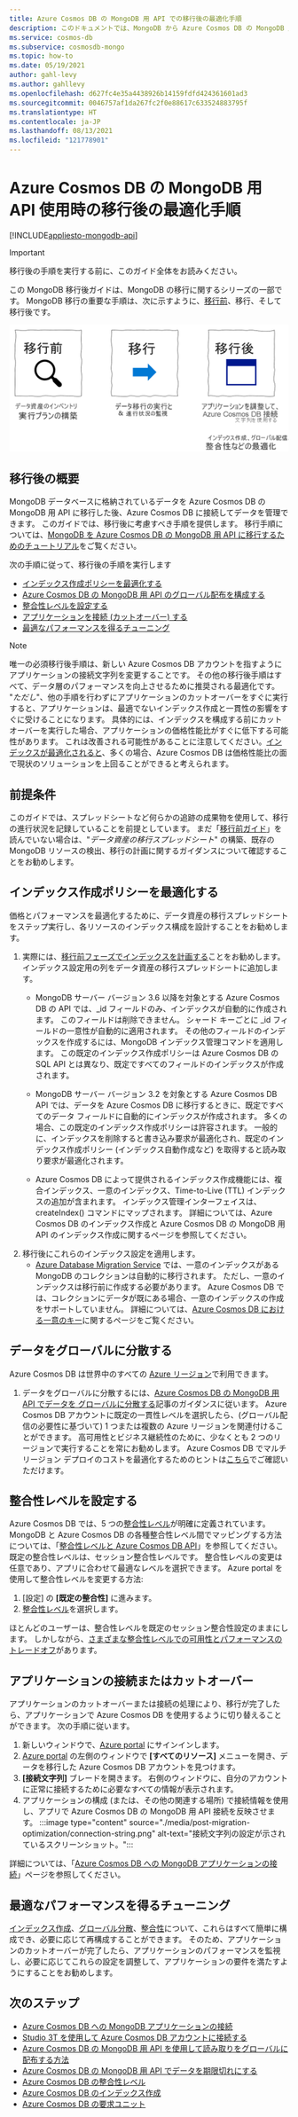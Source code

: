 ```yaml
---
title: Azure Cosmos DB の MongoDB 用 API での移行後の最適化手順
description: このドキュメントでは、MongoDB から Azure Cosmos DB の MongoDB 用 API に移行した後の最適化手法について説明します。
ms.service: cosmos-db
ms.subservice: cosmosdb-mongo
ms.topic: how-to
ms.date: 05/19/2021
author: gahl-levy
ms.author: gahllevy
ms.openlocfilehash: d627fc4e35a4438926b14159fdfd424361601ad3
ms.sourcegitcommit: 0046757af1da267fc2f0e88617c633524883795f
ms.translationtype: HT
ms.contentlocale: ja-JP
ms.lasthandoff: 08/13/2021
ms.locfileid: "121778901"
---
```

# <a name="post-migration-optimization-steps-when-using-azure-cosmos-dbs-api-for-mongodb"></a>Azure Cosmos DB の MongoDB 用 API 使用時の移行後の最適化手順
[!INCLUDE[appliesto-mongodb-api](../includes/appliesto-mongodb-api.md)]

> [!IMPORTANT]  
> 移行後の手順を実行する前に、このガイド全体をお読みください。
>

この MongoDB 移行後ガイドは、MongoDB の移行に関するシリーズの一部です。 MongoDB 移行の重要な手順は、次に示すように、[移行前](pre-migration-steps.md)、移行、そして移行後です。

![移行手順の図。](./media/pre-migration-steps/overall-migration-steps.png)

## <a name="overview-of-post-migration"></a>移行後の概要

MongoDB データベースに格納されているデータを Azure Cosmos DB の MongoDB 用 API に移行した後、Azure Cosmos DB に接続してデータを管理できます。 このガイドでは、移行後に考慮すべき手順を提供します。 移行手順については、[MongoDB を Azure Cosmos DB の MongoDB 用 API に移行するためのチュートリアル](../../dms/tutorial-mongodb-cosmos-db.md)をご覧ください。

次の手順に従って、移行後の手順を実行します

- [インデックス作成ポリシーを最適化する](#optimize-the-indexing-policy)
- [Azure Cosmos DB の MongoDB 用 API のグローバル配布を構成する](#globally-distribute-your-data)
- [整合性レベルを設定する](#set-consistency-level)
- [アプリケーションを接続 (カットオーバー) する](#connect-or-cutover-your-application)
- [最適なパフォーマンスを得るチューニング](#tune-for-optimal-performance)

> [!NOTE]
> 唯一の必須移行後手順は、新しい Azure Cosmos DB アカウントを指すようにアプリケーションの接続文字列を変更することです。 その他の移行後手順はすべて、データ層のパフォーマンスを向上させるために推奨される最適化です。 "*ただし*"、他の手順を行わずにアプリケーションのカットオーバーをすぐに実行すると、アプリケーションは、最適でないインデックス作成と一貫性の影響をすぐに受けることになります。 具体的には、インデックスを構成する前にカットオーバーを実行した場合、アプリケーションの価格性能比がすぐに低下する可能性があります。 これは改善される可能性があることに注意してください。[インデックスが最適化されると](#optimize-the-indexing-policy)、多くの場合、Azure Cosmos DB は価格性能比の面で現状のソリューションを上回ることができると考えられます。
>

## <a name="pre-requisites"></a>前提条件

このガイドでは、スプレッドシートなど何らかの追跡の成果物を使用して、移行の進行状況を記録していることを前提としています。 まだ「[移行前ガイド](pre-migration-steps.md)」を読んでいない場合は、"*データ資産の移行スプレッドシート*" の構築、既存の MongoDB リソースの検出、移行の計画に関するガイダンスについて確認することをお勧めします。

## <a name="optimize-the-indexing-policy"></a>インデックス作成ポリシーを最適化する

価格とパフォーマンスを最適化するために、データ資産の移行スプレッドシートをステップ実行し、各リソースのインデックス構成を設計することをお勧めします。 
1. 実際には、[移行前フェーズでインデックスを計画する](pre-migration-steps.md#post-migration)ことをお勧めします。 インデックス設定用の列をデータ資産の移行スプレッドシートに追加します。 
   * MongoDB サーバー バージョン 3.6 以降を対象とする Azure Cosmos DB の API では、_id フィールドのみ、インデックスが自動的に作成されます。 このフィールドは削除できません。 シャード キーごとに _id フィールドの一意性が自動的に適用されます。 その他のフィールドのインデックスを作成するには、MongoDB インデックス管理コマンドを適用します。 この既定のインデックス作成ポリシーは Azure Cosmos DB の SQL API とは異なり、既定ですべてのフィールドのインデックスが作成されます。

   * MongoDB サーバー バージョン 3.2 を対象とする Azure Cosmos DB API では、データを Azure Cosmos DB に移行するときに、既定ですべてのデータ フィールドに自動的にインデックスが作成されます。 多くの場合、この既定のインデックス作成ポリシーは許容されます。 一般的に、インデックスを削除すると書き込み要求が最適化され、既定のインデックス作成ポリシー (インデックス自動作成など) を取得すると読み取り要求が最適化されます。

   * Azure Cosmos DB によって提供されるインデックス作成機能には、複合インデックス、一意のインデックス、Time-to-Live (TTL) インデックスの追加が含まれます。 インデックス管理インターフェイスは、createIndex() コマンドにマップされます。 詳細については、Azure Cosmos DB のインデックス作成と Azure Cosmos DB の MongoDB 用 API のインデックス作成に関するページを参照してください。
2. 移行後にこれらのインデックス設定を適用します。
   * [Azure Database Migration Service](../../dms/tutorial-mongodb-cosmos-db.md) では、一意のインデックスがある MongoDB のコレクションは自動的に移行されます。 ただし、一意のインデックスは移行前に作成する必要があります。 Azure Cosmos DB では、コレクションにデータが既にある場合、一意のインデックスの作成をサポートしていません。 詳細については、[Azure Cosmos DB における一意のキー](../unique-keys.md)に関するページをご覧ください。

## <a name="globally-distribute-your-data"></a>データをグローバルに分散する

Azure Cosmos DB は世界中のすべての [Azure リージョン](https://azure.microsoft.com/regions/#services)で利用できます。 
1. データをグローバルに分散するには、[Azure Cosmos DB の MongoDB 用 API でデータを グローバルに分散する](tutorial-global-distribution-mongodb.md)記事のガイダンスに従います。 Azure Cosmos DB アカウントに既定の一貫性レベルを選択したら、(グローバル配信の必要性に基づいて) 1 つまたは複数の Azure リージョンを関連付けることができます。 高可用性とビジネス継続性のために、少なくとも 2 つのリージョンで実行することを常にお勧めします。 Azure Cosmos DB でマルチリージョン デプロイのコストを最適化するためのヒントは[こちら](../optimize-cost-regions.md)でご確認いただけます。

## <a name="set-consistency-level"></a>整合性レベルを設定する

Azure Cosmos DB では、5 つの[整合性レベル](../consistency-levels.md)が明確に定義されています。 MongoDB と Azure Cosmos DB の各種整合性レベル間でマッピングする方法については、「[整合性レベルと Azure Cosmos DB API](../consistency-levels.md)」を参照してください。 既定の整合性レベルは、セッション整合性レベルです。 整合性レベルの変更は任意であり、アプリに合わせて最適なレベルを選択できます。 Azure portal を使用して整合性レベルを変更する方法:

1. [設定] の **[既定の整合性]** に進みます。
2. [整合性レベル](../consistency-levels.md)を選択します。

ほとんどのユーザーは、整合性レベルを既定のセッション整合性設定のままにします。 しかしながら、[さまざまな整合性レベルでの可用性とパフォーマンスのトレードオフ](../consistency-levels.md)があります。

## <a name="connect-or-cutover-your-application"></a>アプリケーションの接続またはカットオーバー

アプリケーションのカットオーバーまたは接続の処理により、移行が完了したら、アプリケーションで Azure Cosmos DB を使用するように切り替えることができます。 次の手順に従います。

1. 新しいウィンドウで、[Azure portal](https://www.portal.azure.com/) にサインインします。
2. [Azure portal](https://www.portal.azure.com/) の左側のウィンドウで **[すべてのリソース]** メニューを開き、データを移行した Azure Cosmos DB アカウントを見つけます。
3. **[接続文字列]** ブレードを開きます。 右側のウィンドウに、自分のアカウントに正常に接続するために必要なすべての情報が表示されます。
4. アプリケーションの構成 (または、その他の関連する場所) で接続情報を使用し、アプリで Azure Cosmos DB の MongoDB 用 API 接続を反映させます。
:::image type="content" source="./media/post-migration-optimization/connection-string.png" alt-text="接続文字列の設定が示されているスクリーンショット。":::

詳細については、「[Azure Cosmos DB への MongoDB アプリケーションの接続](connect-mongodb-account.md)」ページを参照してください。

## <a name="tune-for-optimal-performance"></a>最適なパフォーマンスを得るチューニング

[インデックス作成](#optimize-the-indexing-policy)、[グローバル分散](#globally-distribute-your-data)、[整合性](#set-consistency-level)について、これらはすべて簡単に構成でき、必要に応じて再構成することができます。 そのため、アプリケーションのカットオーバーが完了したら、アプリケーションのパフォーマンスを監視し、必要に応じてこれらの設定を調整して、アプリケーションの要件を満たすようにすることをお勧めします。

## <a name="next-steps"></a>次のステップ

* [Azure Cosmos DB への MongoDB アプリケーションの接続](connect-mongodb-account.md)
* [Studio 3T を使用して Azure Cosmos DB アカウントに接続する](connect-using-mongochef.md)
* [Azure Cosmos DB の MongoDB 用 API を使用して読み取りをグローバルに配布する方法](readpreference-global-distribution.md)
* [Azure Cosmos DB の MongoDB 用 API でデータを期限切れにする](mongodb-time-to-live.md)
* [Azure Cosmos DB の整合性レベル](../consistency-levels.md)
* [Azure Cosmos DB のインデックス作成](../index-overview.md)
* [Azure Cosmos DB の要求ユニット](../request-units.md)